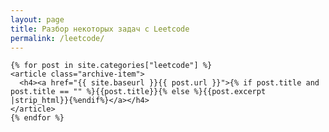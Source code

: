 ```yaml
---
layout: page
title: Разбор некоторых задач с Leetcode
permalink: /leetcode/
---
```


<div id="archives">
  <div class="archive-group">
    
    {% for post in site.categories["leetcode"] %}
    <article class="archive-item">
      <h4><a href="{{ site.baseurl }}{{ post.url }}">{% if post.title and post.title == "" %}{{post.title}}{% else %}{{post.excerpt |strip_html}}{%endif%}</a></h4>
    </article>
    {% endfor %}
  </div>
</div>
